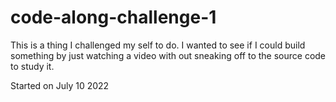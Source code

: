 # code-along-challenge-1

This is a thing I challenged my self to do. I wanted to see if I could build something by just watching a video with out sneaking off to the source code to study it.

Started on July 10 2022